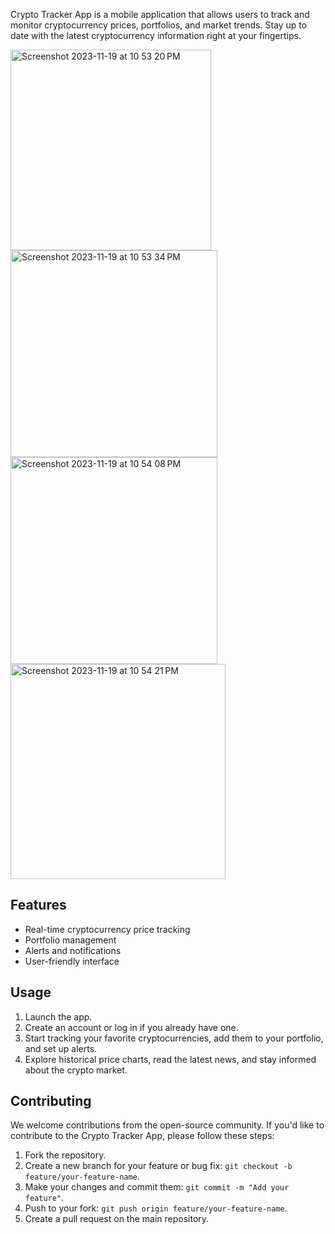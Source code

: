 Crypto Tracker App is a mobile application that allows users to track and monitor cryptocurrency prices, portfolios, and market trends. Stay up to date with the latest cryptocurrency information right at your fingertips.

<img width="321" alt="Screenshot 2023-11-19 at 10 53 20 PM" src="https://github.com/jairajput/CryptoApp/assets/80166407/8409bff4-3f7e-4db9-943a-79515a388428">
<img width="331" alt="Screenshot 2023-11-19 at 10 53 34 PM" src="https://github.com/jairajput/CryptoApp/assets/80166407/75208461-a539-4b7e-9c6b-1286d8f6c5fd">
<img width="331" alt="Screenshot 2023-11-19 at 10 54 08 PM" src="https://github.com/jairajput/CryptoApp/assets/80166407/66bcb4f3-bf3c-448e-9e44-b29187363ff0">
<img ![Uploading Screenshot 2023-11-19 at 10.54.28 PM.png…]()
width="344" alt="Screenshot 2023-11-19 at 10 54 21 PM" src="https://github.com/jairajput/CryptoApp/assets/80166407/b62df9ca-709e-410a-9a2d-0ae6171b2409">











## Features

- Real-time cryptocurrency price tracking
- Portfolio management
- Alerts and notifications
- User-friendly interface

## Usage

1. Launch the app.
2. Create an account or log in if you already have one.
3. Start tracking your favorite cryptocurrencies, add them to your portfolio, and set up alerts.
4. Explore historical price charts, read the latest news, and stay informed about the crypto market.


## Contributing

We welcome contributions from the open-source community. If you'd like to contribute to the Crypto Tracker App, please follow these steps:

1. Fork the repository.
2. Create a new branch for your feature or bug fix: `git checkout -b feature/your-feature-name`.
3. Make your changes and commit them: `git commit -m "Add your feature"`.
4. Push to your fork: `git push origin feature/your-feature-name`.
5. Create a pull request on the main repository.

